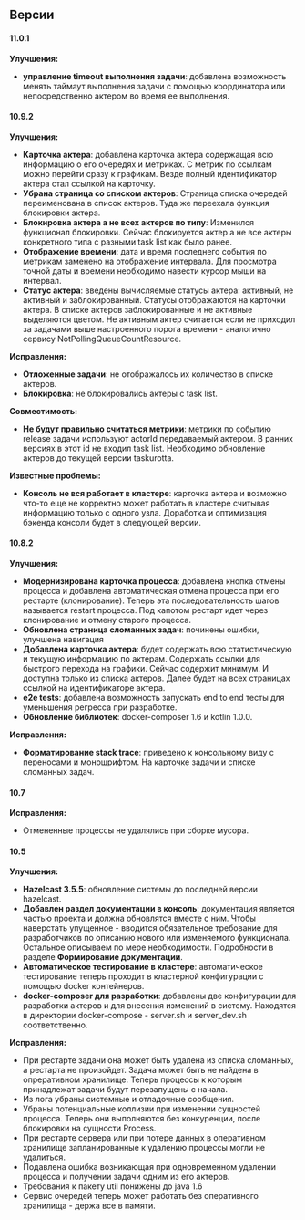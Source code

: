 ## Версии

#### 11.0.1

**Улучшения:**

* **управление timeout выполнения задачи**: добавлена возможность менять таймаут выполнения задачи с помощью координатора или непосредственно актером во время ее выполнения.

#### 10.9.2

**Улучшения:**

* **Карточка актера**: добавлена карточка актера содержащая всю информацию о его очередях и метриках. С метрик по ссылкам можно перейти сразу к графикам. Везде полный идентификатор актера стал ссылкой на карточку.
* **Убрана страница со списком актеров**: Страница списка очередей переименована в список актеров. Туда же переехала функция блокировки актера. 
* **Блокировка актера а не всех актеров по типу**: Изменился функционал блокировки. Сейчас блокируется актер а не все актеры конкретного типа с разными task list как было ранее.
* **Отображение времени**: дата и время последнего события по метрикам заменено на отображение интервала. Для просмотра точной даты и времени необходимо навести курсор мыши на интервал.
* **Статус актера**: введены вычисляемые статусы актера: активный, не активный и заблокированный. Статусы отображаются на карточки актера. В списке актеров заблокированные и не активные выделяются цветом. Не активным актер считается если не приходил за задачами выше настроенного порога времени - аналогично сервису NotPollingQueueCountResource.

**Исправления:**

* **Отложенные задачи**: не отображалось их количество в списке актеров.
* **Блокировка**: не блокировались актеры с task list.

**Совместимость:**

* **Не будут правильно считаться метрики**: метрики по событию release задачи используют actorId передаваемый актером. В ранних версиях в этот id не входил task list. Необходимо обновление актеров до текущей версии taskurotta.

**Известные проблемы:**

* **Консоль не вся работает в кластере**: карточка актера и возможно что-то еще не корректно может работать в кластере считывая информацию только с одного узла. Доработка и оптимизация бэкенда консоли будет в следующей версии.

#### 10.8.2

**Улучшения:**

* **Модернизирована карточка процесса**: добавлена кнопка отмены процесса и добавлена автоматическая отмена процесса при его рестарте (клонирование). Теперь эта последовательность шагов называется restart процесса. Под капотом рестарт идет через клонирование и отмену старого процесса.
* **Обновлена страница сломанных задач**: починены ошибки, улучшена навигация
* **Добавлена карточка актера**: будет содержать всю статистическую и текущую информацию по актерам. Содержать ссылки для быстрого перехода на графики. Сейчас содержит минимум. И доступна только из списка актеров. Далее будет на всех страницах ссылкой на идентификаторе актера.
* **e2e tests**: добавлена возможность запускать end to end тесты для уменьшения регресса при разработке.
* **Обновление библиотек**: docker-composer 1.6 и kotlin 1.0.0.

**Исправления:**

* **Форматирование stack trace**: приведено к консольному виду с переносами и моношрифтом. На карточке задачи и списке сломанных задач.

#### 10.7

**Исправления:**

* Отмененные процессы не удалялись при сборке мусора.

#### 10.5

**Улучшения:**

* **Hazelcast 3.5.5**: обновление системы до последней версии hazelcast.
* **Добавлен раздел документации в консоль**: документация является частью проекта и должна обновлятся вместе с ним. Чтобы наверстать упущенное - вводится обязательное требование для разработчиков по описанию нового или изменяемого функционала. Остальное описываем по мере необходимости. Подробности в разделе **Формирование документации**. 
* **Автоматическое тестирование в кластере**: автоматическое тестирование теперь проходит в кластерной конфигурации с помощью docker контейнеров.
* **docker-composer для разработки**: добавлены две конфигурации для разработки актеров и для внесения изменений в систему. Находятся в директории docker-compose - server.sh и server_dev.sh соответственно.

**Исправления:**

* При рестарте задачи она может быть удалена из списка сломанных, а рестарта не произойдет. Задача может быть не найдена  в опреративном хранилище. Теперь процессы к которым принадлежат задачи будут перезапущены с начала.
* Из лога убраны системные и отладочные сообщения.
* Убраны потенциальные коллизии при изменении сущностей процесса. Теперь они выполняются без конкуренции, после блокировки на сущности Process.
* При рестарте сервера или при потере данных в оперативном хранилище запланированные к удалению процессы могли не удалиться.
* Подавлена ошибка возникающая при одновременном удалении процесса и получении задачи одним из его актеров.
* Требования к пакету util понижены до java 1.6
* Сервис очередей теперь может работать без оперативного хранилища - держа все в памяти.